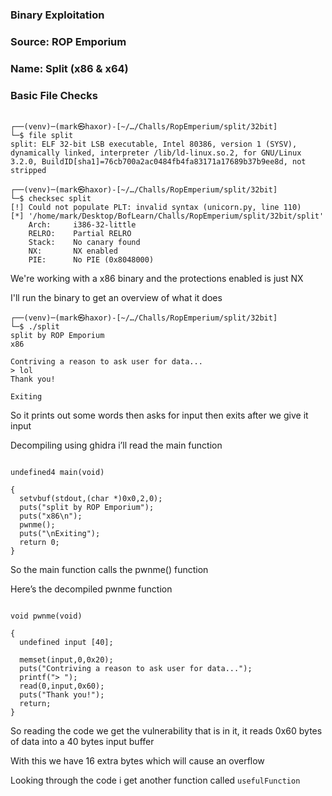 ### Binary Exploitation

### Source: ROP Emporium

### Name: Split (x86 & x64)

### Basic File Checks

```
                                                                                                                                                                                                                   
┌──(venv)─(mark㉿haxor)-[~/…/Challs/RopEmperium/split/32bit]
└─$ file split 
split: ELF 32-bit LSB executable, Intel 80386, version 1 (SYSV), dynamically linked, interpreter /lib/ld-linux.so.2, for GNU/Linux 3.2.0, BuildID[sha1]=76cb700a2ac0484fb4fa83171a17689b37b9ee8d, not stripped
                                                                                                                                                                                                                   
┌──(venv)─(mark㉿haxor)-[~/…/Challs/RopEmperium/split/32bit]
└─$ checksec split
[!] Could not populate PLT: invalid syntax (unicorn.py, line 110)
[*] '/home/mark/Desktop/BofLearn/Challs/RopEmperium/split/32bit/split'
    Arch:     i386-32-little
    RELRO:    Partial RELRO
    Stack:    No canary found
    NX:       NX enabled
    PIE:      No PIE (0x8048000)
```

We're working with a x86 binary and the protections enabled is just NX

I'll run the binary to get an overview of what it does

```
┌──(venv)─(mark㉿haxor)-[~/…/Challs/RopEmperium/split/32bit]
└─$ ./split
split by ROP Emporium
x86

Contriving a reason to ask user for data...
> lol
Thank you!

Exiting
```

So it prints out some words then asks for input then exits after we give it input

Decompiling using ghidra i’ll read the main function

```

undefined4 main(void)

{
  setvbuf(stdout,(char *)0x0,2,0);
  puts("split by ROP Emporium");
  puts("x86\n");
  pwnme();
  puts("\nExiting");
  return 0;
}
```

So the main function calls the pwnme() function

Here’s the decompiled pwnme function

```

void pwnme(void)

{
  undefined input [40];
  
  memset(input,0,0x20);
  puts("Contriving a reason to ask user for data...");
  printf("> ");
  read(0,input,0x60);
  puts("Thank you!");
  return;
}
```

So reading the code we get the vulnerability that is in it, it reads 0x60 bytes of data into a 40 bytes input buffer

With this we have 16 extra bytes which will cause an overflow

Looking through the code i get another function called `usefulFunction`
